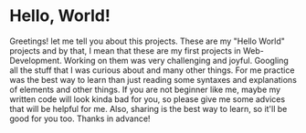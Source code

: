 # Hello, World!
Greetings! let me tell you about this projects. These are my "Hello World" projects and by that, I mean that these are my first projects in Web-Development. Working on them was very challenging and joyful. Googling all the stuff that I was curious about and many other things. For me practice was the best way to learn than just reading some syntaxes and explanations of elements and other things. If you are not beginner like me, maybe my written code will look kinda bad for you, so please give me some advices that will be helpful for me. Also, sharing is the best way to learn, so it'll be good for you too. Thanks in advance!

